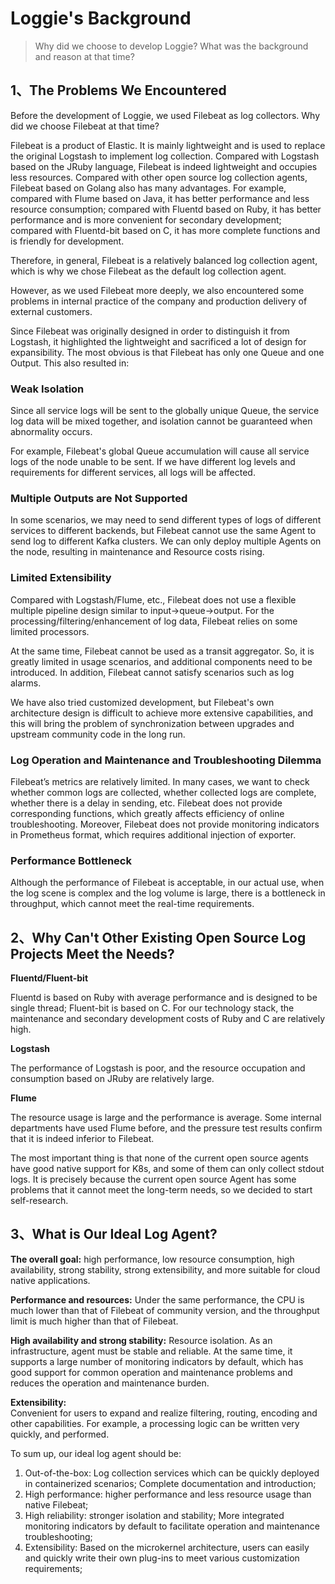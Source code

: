 # Loggie's Background

> Why did we choose to develop Loggie? What was the background and reason at that time?

## 1、The Problems We Encountered


Before the development of Loggie, we used Filebeat as log collectors. Why did we choose Filebeat at that time?
 
Filebeat is a product of Elastic. It is mainly lightweight and is used to replace the original Logstash to implement log collection. Compared with Logstash based on the JRuby language, Filebeat is indeed lightweight and occupies less resources. Compared with other open source log collection agents, Filebeat based on Golang also has many advantages. For example, compared with Flume based on Java, it has better performance and less resource consumption; compared with Fluentd based on Ruby, it has better performance and is more convenient for secondary development; compared with Fluentd-bit based on C, it has more complete functions and is friendly for development.   

Therefore, in general, Filebeat is a relatively balanced log collection agent, which is why we chose Filebeat as the default log collection agent.

However, as we used Filebeat more deeply, we also encountered some problems in internal practice of the company and production delivery of external customers.

Since Filebeat was originally designed in order to distinguish it from Logstash, it highlighted the lightweight and sacrificed a lot of design for expansibility.
The most obvious is that Filebeat has only one Queue and one Output. This also resulted in:  

### Weak Isolation 
Since all service logs will be sent to the globally unique Queue, the service log data will be mixed together, and isolation cannot be guaranteed when abnormality occurs.

For example, Filebeat's global Queue accumulation will cause all service logs of the node unable to be sent. If we have different log levels and requirements for different services, all logs will be affected.

### Multiple Outputs are Not Supported 
In some scenarios, we may need to send different types of logs of different services to different backends, but Filebeat cannot use the same Agent to send log to different Kafka clusters. We can only deploy multiple Agents on the node, resulting in maintenance and Resource costs rising.

### Limited Extensibility
Compared with Logstash/Flume, etc., Filebeat does not use a flexible multiple pipeline design similar to input->queue->output. For the processing/filtering/enhancement of log data, Filebeat relies on some limited processors.

At the same time, Filebeat cannot be used as a transit aggregator. So, it is greatly limited in usage scenarios, and additional components need to be introduced. In addition, Filebeat cannot satisfy scenarios such as log alarms. 

We have also tried customized development, but Filebeat's own architecture design is difficult to achieve more extensive capabilities, and this will bring the problem of synchronization between upgrades and upstream community code in the long run.

### Log Operation and Maintenance and Troubleshooting Dilemma
Filebeat’s metrics are relatively limited. In many cases, we want to check whether common logs are collected, whether collected logs are complete, whether there is a delay in sending, etc. Filebeat does not provide corresponding functions, which greatly affects efficiency of online troubleshooting. Moreover, Filebeat does not provide monitoring indicators in Prometheus format, which requires additional injection of exporter.

### Performance Bottleneck  
Although the performance of Filebeat is acceptable, in our actual use, when the log scene is complex and the log volume is large, there is a bottleneck in throughput, which cannot meet the real-time requirements.

## 2、Why Can't Other Existing Open Source Log Projects Meet the Needs?

**Fluentd/Fluent-bit**

Fluentd is based on Ruby with average performance and is designed to be single thread; Fluent-bit is based on C. For our technology stack, the maintenance and secondary development costs of Ruby and C are relatively high.


**Logstash**

The performance of Logstash is poor, and the resource occupation and consumption based on JRuby are relatively large.

**Flume**
  
The resource usage is large and the performance is average. Some internal departments have used Flume before, and the pressure test results confirm that it is indeed inferior to Filebeat.
  
The most important thing is that none of the current open source agents have good native support for K8s, and some of them can only collect stdout logs. It is precisely because the current open source Agent has some problems that it cannot meet the long-term needs, so we decided to start self-research.

## 3、What is Our Ideal Log Agent?
**The overall goal:**
high performance, low resource consumption, high availability, strong stability, strong extensibility, and more suitable for cloud native applications.

**Performance and resources:**
Under the same performance, the CPU is much lower than that of Filebeat of community version, and the throughput limit is much higher than that of Filebeat.

**High availability and strong stability:**
Resource isolation.  As an infrastructure, agent must be stable and reliable. At the same time, it supports a large number of monitoring indicators by default, which has good support for common operation and maintenance problems and reduces the operation and maintenance burden.

**Extensibility:**    
Convenient for users to expand and realize filtering, routing, encoding and other capabilities. For example, a processing logic can be written very quickly, and performed.

To sum up, our ideal log agent should be:

1. Out-of-the-box: Log collection services which can be quickly deployed in containerized scenarios; Complete documentation and introduction;
2. High performance: higher performance and less resource usage than native Filebeat;
3. High reliability: stronger isolation and stability; More integrated monitoring indicators by default to facilitate operation and maintenance troubleshooting;
4. Extensibility: Based on the microkernel architecture, users can easily and quickly write their own plug-ins to meet various customization requirements;